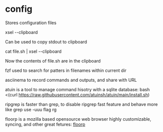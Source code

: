 # config
Stores configuration files


xsel --clipboard 

Can be used to copy stdout to clipboard

cat file.sh | xsel --clipboard 

Now the contents of file.sh are in the clipboard


fzf used to search for patters in filenames within current dir


asciinema  to record commands and outputs, and share with URL


atuin is a tool to manage command hisotry with a sqlite database:
bash <(curl https://raw.githubusercontent.com/atuinsh/atuin/main/install.sh)

ripgrep is faster than grep, to disable ripgrep fast feature and behave more like grep use -uuu flag
rg 

floorp is a mozilla based opensource web browser highly customizable, syncing, and other great fetures:  [floorp](https://floorp.app/en/)
